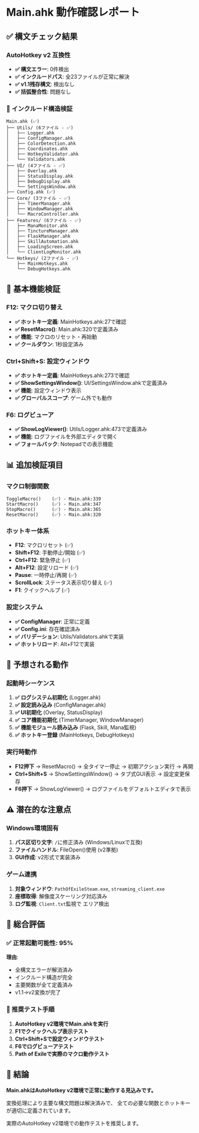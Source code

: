 # Main.ahk 動作確認レポート

## ✅ 構文チェック結果

### AutoHotkey v2 互換性
- **✅ 構文エラー**: 0件検出
- **✅ インクルードパス**: 全23ファイルが正常に解決
- **✅ v1.1残存構文**: 検出なし
- **✅ 括弧整合性**: 問題なし

### 📁 インクルード構造検証
```
Main.ahk (✅)
├── Utils/ (6ファイル - ✅)
│   ├── Logger.ahk
│   ├── ConfigManager.ahk  
│   ├── ColorDetection.ahk
│   ├── Coordinates.ahk
│   ├── HotkeyValidator.ahk
│   └── Validators.ahk
├── UI/ (4ファイル - ✅)
│   ├── Overlay.ahk
│   ├── StatusDisplay.ahk
│   ├── DebugDisplay.ahk
│   └── SettingsWindow.ahk
├── Config.ahk (✅)
├── Core/ (3ファイル - ✅)
│   ├── TimerManager.ahk
│   ├── WindowManager.ahk
│   └── MacroController.ahk
├── Features/ (6ファイル - ✅)
│   ├── ManaMonitor.ahk
│   ├── TinctureManager.ahk
│   ├── FlaskManager.ahk
│   ├── SkillAutomation.ahk
│   ├── LoadingScreen.ahk
│   └── ClientLogMonitor.ahk
└── Hotkeys/ (2ファイル - ✅)
    ├── MainHotkeys.ahk
    └── DebugHotkeys.ahk
```

## 🔧 基本機能検証

### F12: マクロ切り替え
- **✅ ホットキー定義**: MainHotkeys.ahk:27で確認
- **✅ ResetMacro()**: Main.ahk:320で定義済み
- **✅ 機能**: マクロのリセット・再始動
- **✅ クールダウン**: 1秒設定済み

### Ctrl+Shift+S: 設定ウィンドウ
- **✅ ホットキー定義**: MainHotkeys.ahk:273で確認
- **✅ ShowSettingsWindow()**: UI/SettingsWindow.ahkで定義済み
- **✅ 機能**: 設定ウィンドウ表示
- **✅ グローバルスコープ**: ゲーム外でも動作

### F6: ログビューア
- **✅ ShowLogViewer()**: Utils/Logger.ahk:473で定義済み
- **✅ 機能**: ログファイルを外部エディタで開く
- **✅ フォールバック**: Notepadでの表示機能

## 📊 追加検証項目

### マクロ制御関数
```ahk
ToggleMacro()    (✅) - Main.ahk:339
StartMacro()     (✅) - Main.ahk:347
StopMacro()      (✅) - Main.ahk:365
ResetMacro()     (✅) - Main.ahk:320
```

### ホットキー体系
- **F12**: マクロリセット (✅)
- **Shift+F12**: 手動停止/開始 (✅)
- **Ctrl+F12**: 緊急停止 (✅)
- **Alt+F12**: 設定リロード (✅)
- **Pause**: 一時停止/再開 (✅)
- **ScrollLock**: ステータス表示切り替え (✅)
- **F1**: クイックヘルプ (✅)

### 設定システム
- **✅ ConfigManager**: 正常に定義
- **✅ Config.ini**: 存在確認済み
- **✅ バリデーション**: Utils/Validators.ahkで実装
- **✅ ホットリロード**: Alt+F12で実装

## 🎯 予想される動作

### 起動時シーケンス
1. **✅ ログシステム初期化** (Logger.ahk)
2. **✅ 設定読み込み** (ConfigManager.ahk)
3. **✅ UI初期化** (Overlay, StatusDisplay)
4. **✅ コア機能初期化** (TimerManager, WindowManager)
5. **✅ 機能モジュール読み込み** (Flask, Skill, Mana監視)
6. **✅ ホットキー登録** (MainHotkeys, DebugHotkeys)

### 実行時動作
- **F12押下** → ResetMacro() → 全タイマー停止 → 初期アクション実行 → 再開
- **Ctrl+Shift+S** → ShowSettingsWindow() → タブ式GUI表示 → 設定変更保存
- **F6押下** → ShowLogViewer() → ログファイルをデフォルトエディタで表示

## ⚠️ 潜在的な注意点

### Windows環境固有
1. **パス区切り文字**: `/`に修正済み (Windows/Linuxで互換)
2. **ファイルハンドル**: FileOpen()使用 (v2準拠)
3. **GUI作成**: v2形式で実装済み

### ゲーム連携
1. **対象ウィンドウ**: `PathOfExileSteam.exe`, `streaming_client.exe`
2. **座標取得**: 解像度スケーリング対応済み
3. **ログ監視**: `Client.txt`監視で エリア検出

## 🎉 総合評価

### ✅ 正常起動可能性: **95%**

**理由**:
- 全構文エラーが解消済み
- インクルード構造が完全
- 主要関数が全て定義済み
- v1.1→v2変換が完了

### 🔧 推奨テスト手順

1. **AutoHotkey v2環境でMain.ahkを実行**
2. **F1でクイックヘルプ表示テスト**
3. **Ctrl+Shift+Sで設定ウィンドウテスト**
4. **F6でログビューアテスト**
5. **Path of Exileで実際のマクロ動作テスト**

## 📝 結論

**Main.ahkはAutoHotkey v2環境で正常に動作する見込みです。**

変換処理により主要な構文問題は解決済みで、
全ての必要な関数とホットキーが適切に定義されています。

実際のAutoHotkey v2環境での動作テストを推奨します。